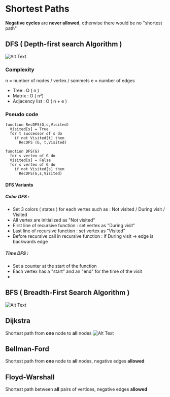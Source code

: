 # Shortest Paths
**Negative cycles** are **never allowed**, otherwise there would be no "shortest path"

## DFS ( Depth-first search Algorithm )
![Alt Text](https://cdn.discordapp.com/attachments/909979010409328762/978739577386856468/Depth-First-Search.gif)
### Complexity 
n = number of nodes / vertex / sommets
e = number of edges 
- Tree : O ( n ) 
- Matrix : O ( n²)
- Adjacency list : O ( n + e )

### Pseudo code
```
function RecDFS(G,s,Visited)
  Visited[s] = True
  for t successor of s do
    if not Visited[t] then
      RecDFS (G, t,Visited)

function DFS(G)
  for s vertex of G do
  Visited[s] = False
  for s vertex of G do
    if not Visited[s] then
      RecDFS(G,s,Visited)
```
#### DFS Variants 
##### Color DFS : 
- Set 3 colors ( states ) for each vertes such as : Not visited / During visit / Visited
- All vertex are initialized as "Not visited"
- First line of recursive function : set vertex as "During visit"
- Last line of recursive function : set vertex as "Visited"
- Before recursive call in recursive function : if During visit → edge is backwards edge

##### Time DFS : 
- Set a counter at the start of the function
- Each vertex has a "start" and an "end" for the time of the visit
- 

## BFS ( Breadth-First Search Algorithm )
![Alt Text](https://cdn.discordapp.com/attachments/809911471525331026/964583168873209936/Animated_BFS.gif)

## Dijkstra
Shortest path from **one** node to **all** nodes
![Alt Text](https://cdn.discordapp.com/attachments/909979010409328762/978740365374947368/Dijkstra_Animation.gif)

## Bellman-Ford

Shortest path from **one** node to **all** nodes, negative edges **allowed**

## Floyd-Warshall 

Shortest path between **all** pairs of vertices, negative edges **allowed**
